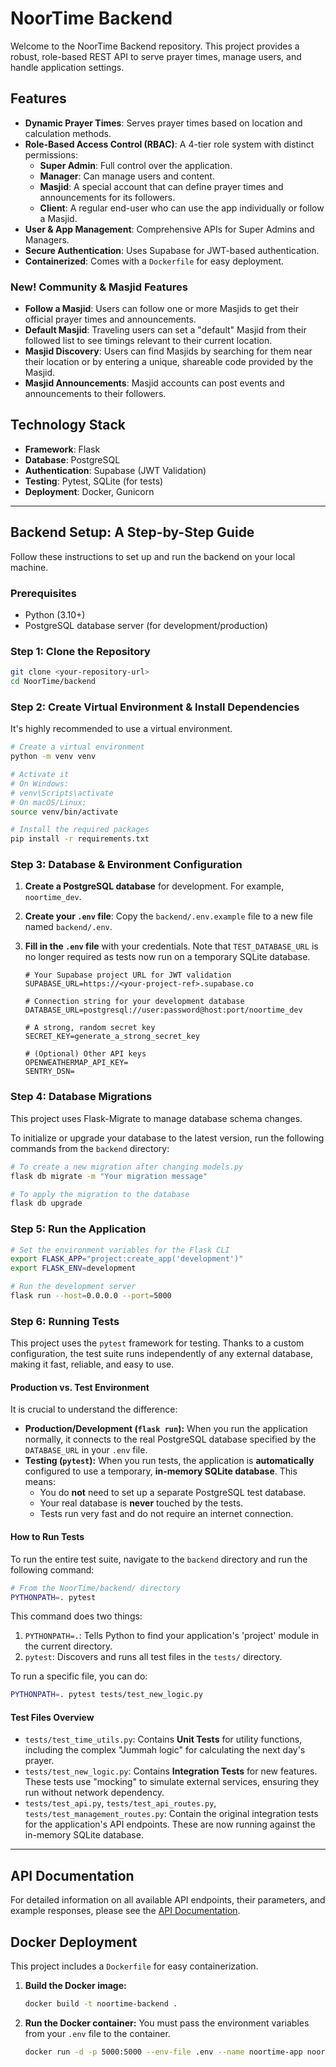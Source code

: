 # NoorTime Backend

Welcome to the NoorTime Backend repository. This project provides a robust, role-based REST API to serve prayer times, manage users, and handle application settings.

## Features

- **Dynamic Prayer Times**: Serves prayer times based on location and calculation methods.
- **Role-Based Access Control (RBAC)**: A 4-tier role system with distinct permissions:
  - **Super Admin**: Full control over the application.
  - **Manager**: Can manage users and content.
  - **Masjid**: A special account that can define prayer times and announcements for its followers.
  - **Client**: A regular end-user who can use the app individually or follow a Masjid.
- **User & App Management**: Comprehensive APIs for Super Admins and Managers.
- **Secure Authentication**: Uses Supabase for JWT-based authentication.
- **Containerized**: Comes with a `Dockerfile` for easy deployment.

### New! Community & Masjid Features

- **Follow a Masjid**: Users can follow one or more Masjids to get their official prayer times and announcements.
- **Default Masjid**: Traveling users can set a "default" Masjid from their followed list to see timings relevant to their current location.
- **Masjid Discovery**: Users can find Masjids by searching for them near their location or by entering a unique, shareable code provided by the Masjid.
- **Masjid Announcements**: Masjid accounts can post events and announcements to their followers.

## Technology Stack

- **Framework**: Flask
- **Database**: PostgreSQL
- **Authentication**: Supabase (JWT Validation)
- **Testing**: Pytest, SQLite (for tests)
- **Deployment**: Docker, Gunicorn

---

## Backend Setup: A Step-by-Step Guide

Follow these instructions to set up and run the backend on your local machine.

### Prerequisites

- Python (3.10+)
- PostgreSQL database server (for development/production)

### Step 1: Clone the Repository

```bash
git clone <your-repository-url>
cd NoorTime/backend
```

### Step 2: Create Virtual Environment & Install Dependencies

It's highly recommended to use a virtual environment.

```bash
# Create a virtual environment
python -m venv venv

# Activate it
# On Windows:
# venv\Scripts\activate
# On macOS/Linux:
source venv/bin/activate

# Install the required packages
pip install -r requirements.txt
```

### Step 3: Database & Environment Configuration

1.  **Create a PostgreSQL database** for development. For example, `noortime_dev`.
2.  **Create your `.env` file**: Copy the `backend/.env.example` file to a new file named `backend/.env`.
3.  **Fill in the `.env` file** with your credentials. Note that `TEST_DATABASE_URL` is no longer required as tests now run on a temporary SQLite database.

    ```env
    # Your Supabase project URL for JWT validation
    SUPABASE_URL=https://<your-project-ref>.supabase.co

    # Connection string for your development database
    DATABASE_URL=postgresql://user:password@host:port/noortime_dev

    # A strong, random secret key
    SECRET_KEY=generate_a_strong_secret_key

    # (Optional) Other API keys
    OPENWEATHERMAP_API_KEY=
    SENTRY_DSN=
    ```

### Step 4: Database Migrations

This project uses Flask-Migrate to manage database schema changes.

To initialize or upgrade your database to the latest version, run the following commands from the `backend` directory:

```bash
# To create a new migration after changing models.py
flask db migrate -m "Your migration message"

# To apply the migration to the database
flask db upgrade
```

### Step 5: Run the Application

```bash
# Set the environment variables for the Flask CLI
export FLASK_APP="project:create_app('development')"
export FLASK_ENV=development

# Run the development server
flask run --host=0.0.0.0 --port=5000
```

### Step 6: Running Tests

This project uses the `pytest` framework for testing. Thanks to a custom configuration, the test suite runs independently of any external database, making it fast, reliable, and easy to use.

#### Production vs. Test Environment

It is crucial to understand the difference:

-   **Production/Development (`flask run`):** When you run the application normally, it connects to the real PostgreSQL database specified by the `DATABASE_URL` in your `.env` file.
-   **Testing (`pytest`):** When you run tests, the application is **automatically** configured to use a temporary, **in-memory SQLite database**. This means:
    -   You do **not** need to set up a separate PostgreSQL test database.
    -   Your real database is **never** touched by the tests.
    -   Tests run very fast and do not require an internet connection.

#### How to Run Tests

To run the entire test suite, navigate to the `backend` directory and run the following command:

```bash
# From the NoorTime/backend/ directory
PYTHONPATH=. pytest
```

This command does two things:
1.  `PYTHONPATH=.`: Tells Python to find your application's 'project' module in the current directory.
2.  `pytest`: Discovers and runs all test files in the `tests/` directory.

To run a specific file, you can do:
```bash
PYTHONPATH=. pytest tests/test_new_logic.py
```

#### Test Files Overview

-   `tests/test_time_utils.py`: Contains **Unit Tests** for utility functions, including the complex "Jummah logic" for calculating the next day's prayer.
-   `tests/test_new_logic.py`: Contains **Integration Tests** for new features. These tests use "mocking" to simulate external services, ensuring they run without network dependency.
-   `tests/test_api.py`, `tests/test_api_routes.py`, `tests/test_management_routes.py`: Contain the original integration tests for the application's API endpoints. These are now running against the in-memory SQLite database.

---

## API Documentation

For detailed information on all available API endpoints, their parameters, and example responses, please see the [API Documentation](backend/API_DOCUMENTATION.md).

## Docker Deployment

This project includes a `Dockerfile` for easy containerization.

1.  **Build the Docker image:**
    ```bash
    docker build -t noortime-backend .
    ```
2.  **Run the Docker container:**
    You must pass the environment variables from your `.env` file to the container.
    ```bash
    docker run -d -p 5000:5000 --env-file .env --name noortime-app noortime-backend
    ```